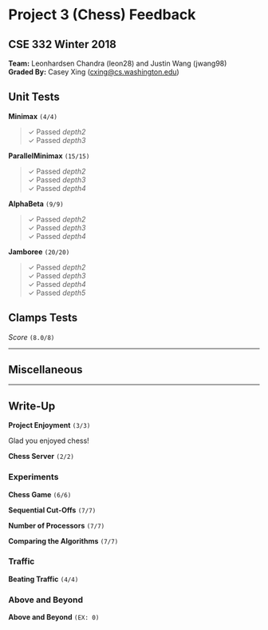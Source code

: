 # Project 3 (Chess) Feedback #
## CSE 332 Winter 2018 ##

**Team:** Leonhardsen Chandra (leon28) and Justin Wang (jwang98) <br />
**Graded By:** Casey Xing (cxing@cs.washington.edu)
<br>

## Unit Tests ##

**Minimax**  `(4/4)`
> ✓ Passed *depth2* <br>
> ✓ Passed *depth3* <br>

**ParallelMinimax**  `(15/15)`
> ✓ Passed *depth2* <br>
> ✓ Passed *depth3* <br>
> ✓ Passed *depth4* <br>

**AlphaBeta**  `(9/9)`
> ✓ Passed *depth2* <br>
> ✓ Passed *depth3* <br>
> ✓ Passed *depth4* <br>

**Jamboree**  `(20/20)`
> ✓ Passed *depth2* <br>
> ✓ Passed *depth3* <br>
> ✓ Passed *depth4* <br>
> ✓ Passed *depth5* <br>

## Clamps Tests ##

*Score*
`(8.0/8)`


--------

## Miscellaneous ##






--------

## Write-Up ##

**Project Enjoyment**
`(3/3)`

Glad you enjoyed chess!

**Chess Server**
`(2/2)`

### Experiments ###

**Chess Game**
`(6/6)`

**Sequential Cut-Offs**
`(7/7)`

**Number of Processors**
`(7/7)`

**Comparing the Algorithms**
`(7/7)`

### Traffic ###

**Beating Traffic**
`(4/4)`

### Above and Beyond ###

**Above and Beyond**
`(EX: 0)`

